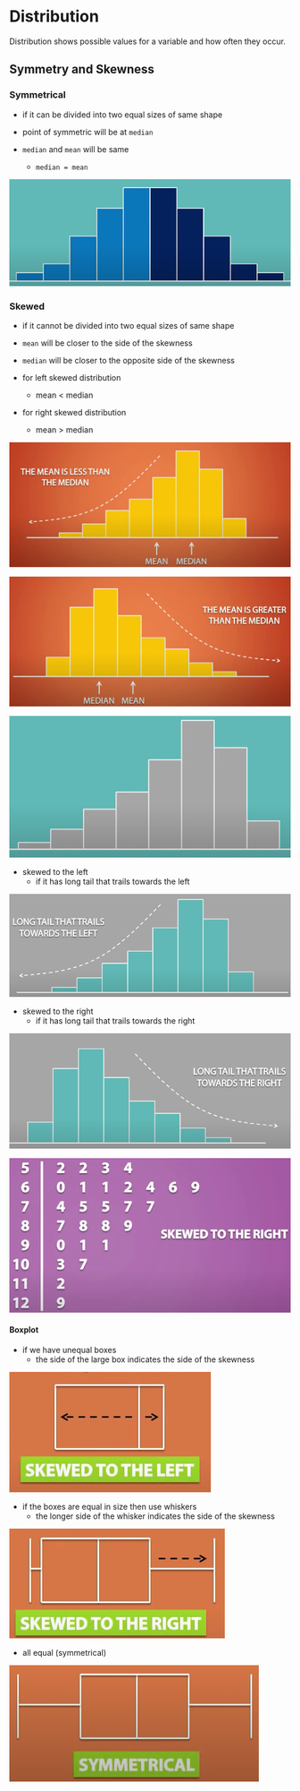 # Distribution

Distribution shows possible values for a variable and how often they occur.

## Symmetry and Skewness

### Symmetrical

* if it can be divided into two equal sizes of same shape

* point of symmetric will be at `median`
* `median` and `mean` will be same
  * `median = mean`

![Image Symmetrical Distribution](img/004.distribution-1003074747.png)

### Skewed

* if it cannot be divided into two equal sizes of same shape

* `mean` will be closer to the side of the skewness
* `median` will be closer to the opposite side of the skewness
* for left skewed distribution
  * mean < median
* for right skewed distribution
  * mean > median

![Image impact on mean and median](img/004.distribution-1003080649.png)

![](img/004.distribution-1003080838.png)


![Image Skewed Distribution](img/004.distribution-1003074912.png)

* skewed to the left
  * if it has long tail that trails towards the left

![Image Left Skewed](img/004.distribution-1003075138.png)

* skewed to the right
  * if it has long tail that trails towards the right

![Image Right Skewed](img/004.distribution-1003075224.png)

![Image Rigth Skewed Stemplot ](img/004.distribution-1003075357.png)

#### Boxplot

* if we have unequal boxes
  * the side of the large box indicates the side of the skewness

![Image Box left skewness](img/004.distribution-1003075700.png)

* if the boxes are equal in size then use whiskers
  * the longer side of the whisker indicates the side of the skewness

![Image Whisker right skewness](img/004.distribution-1003075918.png)

* all equal (symmetrical)

![Image Boxplot symmetric](img/004.distribution-1003080108.png)

